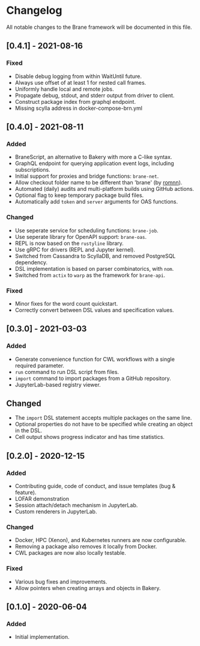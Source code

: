# Changelog

All notable changes to the Brane framework will be documented in this file.

## [0.4.1] - 2021-08-16
### Fixed
- Disable debug logging from within WaitUntil future.
- Always use offset of at least 1 for nested call frames.
- Uniformly handle local and remote jobs.
- Propagate debug, stdout, and stderr output from driver to client.
- Construct package index from graphql endpoint.
- Missing scylla address in docker-compose-brn.yml

## [0.4.0] - 2021-08-11
### Added
- BraneScript, an alternative to Bakery with more a C-like syntax.
- GraphQL endpoint for querying application event logs, including subscriptions.
- Initial support for proxies and bridge functions: `brane-net`.
- Allow checkout folder name to be different than 'brane' (by [romnn](https://github.com/romnn)).
- Automated (daily) audits and multi-platform builds using GitHub actions.
- Optional flag to keep temporary package build files.
- Automatically add `token` and `server` arguments for OAS functions. 

### Changed
- Use seperate service for scheduling functions: `brane-job`.
- Use seperate library for OpenAPI support: `brane-oas`.
- REPL is now based on the `rustyline` library.
- Use gRPC for drivers (REPL and Jupyter kernel).
- Switched from Cassandra to ScyllaDB, and removed PostgreSQL dependency.
- DSL implementation is based on parser combinatorics, with `nom`.
- Switched from `actix` to `warp` as the framework for `brane-api`.

### Fixed
- Minor fixes for the word count quickstart.
- Correctly convert between DSL values and specification values.

## [0.3.0] - 2021-03-03
### Added
- Generate convenience function for CWL workflows with a single required parameter.
- `run` command to run DSL script from files. 
- `import` command to import packages from a GitHub repository.
- JupyterLab-based registry viewer.

## Changed
- The `import` DSL statement accepts multiple packages on the same line.
- Optional properties do not have to be specified while creating an object in the DSL.
- Cell output shows progress indicator and has time statistics.

## [0.2.0] - 2020-12-15
### Added
- Contributing guide, code of conduct, and issue templates (bug & feature).
- LOFAR demonstration
- Session attach/detach mechanism in JupyterLab.
- Custom renderers in JupyterLab.

### Changed
- Docker, HPC (Xenon), and Kubernetes runners are now configurable.
- Removing a package also removes it locally from Docker.
- CWL packages are now also locally testable.

### Fixed
- Various bug fixes and improvements.
- Allow pointers when creating arrays and objects in Bakery.

## [0.1.0] - 2020-06-04
### Added
- Initial implementation.
